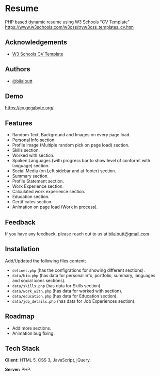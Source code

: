
# Resume

PHP based dynamic resume using W3 Schools "CV Template" https://www.w3schools.com/w3css/tryw3css_templates_cv.htm


## Acknowledgements

 - [W3 Schools CV Template](https://www.w3schools.com/w3css/tryw3css_templates_cv.htm)
## Authors

- [@bilalbutt](https://www.github.com/bilalbutt)


## Demo

https://cv.gegabyte.org/
## Features

- Random Text, Background and Images on every page load.
- Personal Info section.
- Profile image (Multiple random pick on page load) section.
- Skills section.
- Worked with section.
- Spoken Languages (with progress bar to show level of conformt with language) section.
- Social Media (on Left sidebar and at footer) section.
- Summary section.
- Profile Statement section.
- Work Experience section.
- Calculated work experience section.
- Education section.
- Certificates section.
- Animation on page load (Work in process).

## Feedback

If you have any feedback, please reach out to us at bilalbutt@gmail.com


## Installation

Add/Updated the following files content;

-   `defines.php` (has the configrations for showing different sections).
-   `data/bio.php` (has data for personal info, portfolio, summary, languages and social icons sections).
-   `data/skills.php` (has data for Skills section).
-   `data/work_with.php` (has data for worked with section).
-   `data/education.php` (has data for Education section).
-   `data/job_details.php` (has data for Job Experiences section).
## Roadmap

- Add more sections.
- Animation bug fixing.

## Tech Stack

**Client:** HTML 5, CSS 3, JavaScript, jQuery.

**Server:** PHP.

